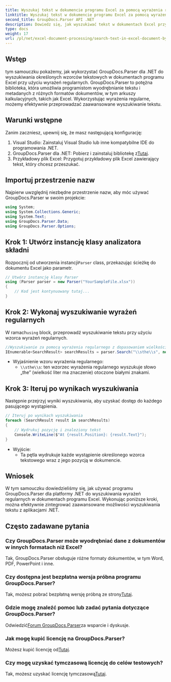 ```yaml
---
title: Wyszukaj tekst w dokumencie programu Excel za pomocą wyrażenia regularnego
linktitle: Wyszukaj tekst w dokumencie programu Excel za pomocą wyrażenia regularnego
second_title: GroupDocs.Parser API .NET
description: Dowiedz się, jak wyszukiwać tekst w dokumentach Excel przy użyciu wyrażeń regularnych za pomocą GroupDocs.Parser dla .NET. Efektywnie wykonuj zaawansowane wyszukiwanie tekstu.
type: docs
weight: 17
url: /pl/net/excel-document-processing/search-text-in-excel-document-by-regular-expression/
---
```

## Wstęp
tym samouczku pokażemy, jak wykorzystać GroupDocs.Parser dla .NET do wyszukiwania określonych wzorców tekstowych w dokumentach programu Excel przy użyciu wyrażeń regularnych. GroupDocs.Parser to potężna biblioteka, która umożliwia programistom wyodrębnianie tekstu i metadanych z różnych formatów dokumentów, w tym arkuszy kalkulacyjnych, takich jak Excel. Wykorzystując wyrażenia regularne, możemy efektywnie przeprowadzać zaawansowane wyszukiwanie tekstu.
## Warunki wstępne
Zanim zaczniesz, upewnij się, że masz następującą konfigurację:
1. Visual Studio: Zainstaluj Visual Studio lub inne kompatybilne IDE do programowania .NET.
2.  GroupDocs.Parser dla .NET: Pobierz i zainstaluj bibliotekę z[Tutaj](https://releases.groupdocs.com/parser/net/).
3. Przykładowy plik Excel: Przygotuj przykładowy plik Excel zawierający tekst, który chcesz przeszukać.

## Importuj przestrzenie nazw
Najpierw uwzględnij niezbędne przestrzenie nazw, aby móc używać GroupDocs.Parser w swoim projekcie:
```csharp
using System;
using System.Collections.Generic;
using System.Text;
using GroupDocs.Parser.Data;
using GroupDocs.Parser.Options;
```
## Krok 1: Utwórz instancję klasy analizatora składni
 Rozpocznij od utworzenia instancji`Parser` class, przekazując ścieżkę do dokumentu Excel jako parametr.
```csharp
// Utwórz instancję klasy Parser
using (Parser parser = new Parser("YourSampleFile.xlsx"))
{
    // Kod jest kontynuowany tutaj...
}
```
## Krok 2: Wykonaj wyszukiwanie wyrażeń regularnych
 W ramach`using` block, przeprowadź wyszukiwanie tekstu przy użyciu wzorca wyrażeń regularnych.
```csharp
//Wyszukiwanie za pomocą wyrażenia regularnego z dopasowaniem wielkości liter
IEnumerable<SearchResult> searchResults = parser.Search("\\sthe\\s", new SearchOptions(true, false, true));
```
- Wyjaśnienie wzoru wyrażenia regularnego:
  - `\\sthe\\s`: ten wzorzec wyrażenia regularnego wyszukuje słowo „the” (wielkość liter ma znaczenie) otoczone białymi znakami.
## Krok 3: Iteruj po wynikach wyszukiwania
Następnie przejrzyj wyniki wyszukiwania, aby uzyskać dostęp do każdego pasującego wystąpienia.
```csharp
// Iteruj po wynikach wyszukiwania
foreach (SearchResult result in searchResults)
{
    // Wydrukuj pozycję i znaleziony tekst
    Console.WriteLine($"At {result.Position}: {result.Text}");
}
```
- Wyjście:
  - Ta pętla wydrukuje każde wystąpienie określonego wzorca tekstowego wraz z jego pozycją w dokumencie.

## Wniosek
W tym samouczku dowiedzieliśmy się, jak używać programu GroupDocs.Parser dla platformy .NET do wyszukiwania wyrażeń regularnych w dokumentach programu Excel. Wykonując poniższe kroki, można efektywnie zintegrować zaawansowane możliwości wyszukiwania tekstu z aplikacjami .NET.

## Często zadawane pytania
### Czy GroupDocs.Parser może wyodrębniać dane z dokumentów w innych formatach niż Excel?
Tak, GroupDocs.Parser obsługuje różne formaty dokumentów, w tym Word, PDF, PowerPoint i inne.
### Czy dostępna jest bezpłatna wersja próbna programu GroupDocs.Parser?
 Tak, możesz pobrać bezpłatną wersję próbną ze strony[Tutaj](https://releases.groupdocs.com/).
### Gdzie mogę znaleźć pomoc lub zadać pytania dotyczące GroupDocs.Parser?
 Odwiedzić[Forum GroupDocs.Parser](https://forum.groupdocs.com/c/parser/17)za wsparcie i dyskusje.
### Jak mogę kupić licencję na GroupDocs.Parser?
 Możesz kupić licencję od[Tutaj](https://purchase.groupdocs.com/buy).
### Czy mogę uzyskać tymczasową licencję do celów testowych?
 Tak, możesz uzyskać licencję tymczasową[Tutaj](https://purchase.groupdocs.com/temporary-license/).
